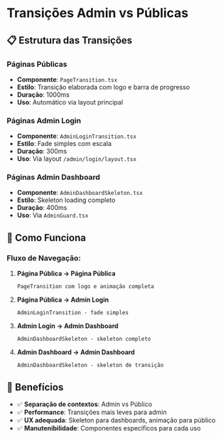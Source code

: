# Transições Admin vs Públicas

## 📋 **Estrutura das Transições**

### **Páginas Públicas**
- **Componente**: `PageTransition.tsx`
- **Estilo**: Transição elaborada com logo e barra de progresso
- **Duração**: 1000ms
- **Uso**: Automático via layout principal

### **Páginas Admin Login**
- **Componente**: `AdminLoginTransition.tsx` 
- **Estilo**: Fade simples com escala
- **Duração**: 300ms
- **Uso**: Via layout `/admin/login/layout.tsx`

### **Páginas Admin Dashboard**
- **Componente**: `AdminDashboardSkeleton.tsx`
- **Estilo**: Skeleton loading completo
- **Duração**: 400ms
- **Uso**: Via `AdminGuard.tsx`

## 🎯 **Como Funciona**

### **Fluxo de Navegação:**

1. **Página Pública → Página Pública**
   ```
   PageTransition com logo e animação completa
   ```

2. **Página Pública → Admin Login**
   ```
   AdminLoginTransition - fade simples
   ```

3. **Admin Login → Admin Dashboard**
   ```
   AdminDashboardSkeleton - skeleton completo
   ```

4. **Admin Dashboard → Admin Dashboard**
   ```
   AdminDashboardSkeleton - skeleton de transição
   ```

## 🚀 **Benefícios**

- ✅ **Separação de contextos**: Admin vs Público
- ✅ **Performance**: Transições mais leves para admin
- ✅ **UX adequada**: Skeleton para dashboards, animação para público
- ✅ **Manutenibilidade**: Componentes específicos para cada uso